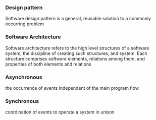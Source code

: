 ### Design pattern

Software design pattern is a general, reusable solution to a commonly occurring problem


### Software Architecture

Software architecture refers to the high level structures of a software system, the discipline of creating such structures, and system. Each structure comprises software elements, relations among them, and properties of both elements and relations

### Asynchronous

the occurrence of events independent of the main program flow

### Synchronous

coordination of events to operate a system in unison